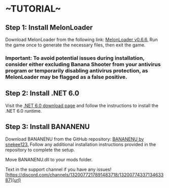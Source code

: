 # ~TUTORIAL~

## Step 1: Install MelonLoader


Download MelonLoader from the following link: [MelonLoader v0.6.6.](https://github.com/LavaGang/MelonLoader/releases/tag/v0.6.6)
Run the game once to generate the necessary files, then exit the game.

### **Important: To avoid potential issues during installation, consider either excluding Banana Shooter from your antivirus program or temporarily disabling antivirus protection, as MelonLoader may be flagged as a false positive.**


## Step 2: Install .NET 6.0

Visit the [.NET 6.0 download page](https://dotnet.microsoft.com/en-us/download/dotnet/6.0) and follow the instructions to install the .NET 6.0 runtime.


## Step 3: Install BANANENU

Download BANANENU from the GitHub repository: [BANANENU by snekee123.](https://github.com/snekee123/BANANENU)
Follow any additional installation instructions provided in the repository to complete the setup.

Move BANANENU.dll to your mods folder.

Text in the support channel if you have any issues!
[https://discord.com/channels/1320077217891483718/1320077433713463387](url)
